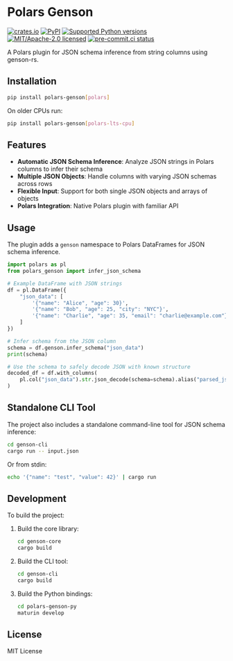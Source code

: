 # Polars Genson

[![crates.io](https://img.shields.io/crates/v/genson-core.svg)](https://crates.io/crates/genson-core)
[![PyPI](https://img.shields.io/pypi/v/polars-genson.svg)](https://pypi.org/project/polars-genson)
[![Supported Python versions](https://img.shields.io/pypi/pyversions/polars-genson.svg)](https://pypi.org/project/polars-genson)
[![MIT/Apache-2.0 licensed](https://img.shields.io/crates/l/genson-core.svg)](./LICENSE)
[![pre-commit.ci status](https://results.pre-commit.ci/badge/github/lmmx/polars-genson/master.svg)](https://results.pre-commit.ci/latest/github/lmmx/polars-genson/master)

A Polars plugin for JSON schema inference from string columns using genson-rs.

## Installation

```bash
pip install polars-genson[polars]
```

On older CPUs run:

```bash
pip install polars-genson[polars-lts-cpu]
```

## Features

- **Automatic JSON Schema Inference**: Analyze JSON strings in Polars columns to infer their schema
- **Multiple JSON Objects**: Handle columns with varying JSON schemas across rows
- **Flexible Input**: Support for both single JSON objects and arrays of objects
- **Polars Integration**: Native Polars plugin with familiar API

## Usage

The plugin adds a `genson` namespace to Polars DataFrames for JSON schema inference.

```python
import polars as pl
from polars_genson import infer_json_schema

# Example DataFrame with JSON strings
df = pl.DataFrame({
    "json_data": [
        '{"name": "Alice", "age": 30}',
        '{"name": "Bob", "age": 25, "city": "NYC"}',
        '{"name": "Charlie", "age": 35, "email": "charlie@example.com"}'
    ]
})

# Infer schema from the JSON column
schema = df.genson.infer_schema("json_data")
print(schema)

# Use the schema to safely decode JSON with known structure
decoded_df = df.with_columns(
    pl.col("json_data").str.json_decode(schema=schema).alias("parsed_json")
)
```

## Standalone CLI Tool

The project also includes a standalone command-line tool for JSON schema inference:

```bash
cd genson-cli
cargo run -- input.json
```

Or from stdin:
```bash
echo '{"name": "test", "value": 42}' | cargo run
```

## Development

To build the project:

1. Build the core library:
   ```bash
   cd genson-core
   cargo build
   ```

2. Build the CLI tool:
   ```bash
   cd genson-cli
   cargo build
   ```

3. Build the Python bindings:
   ```bash
   cd polars-genson-py
   maturin develop
   ```

## License

MIT License
